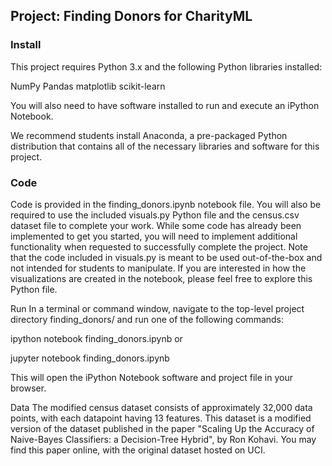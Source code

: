 ## Project: Finding Donors for CharityML

### Install

This project requires Python 3.x and the following Python libraries installed:

NumPy
Pandas
matplotlib
scikit-learn

You will also need to have software installed to run and execute an iPython Notebook.

We recommend students install Anaconda, a pre-packaged Python distribution that contains all of the necessary libraries and software for this project.

### Code
Code is provided in the finding_donors.ipynb notebook file. You will also be required to use the included visuals.py Python file and the census.csv dataset file to complete your work. While some code has already been implemented to get you started, you will need to implement additional functionality when requested to successfully complete the project. Note that the code included in visuals.py is meant to be used out-of-the-box and not intended for students to manipulate. If you are interested in how the visualizations are created in the notebook, please feel free to explore this Python file.

Run
In a terminal or command window, navigate to the top-level project directory finding_donors/ and run one of the following commands:

ipython notebook finding_donors.ipynb
or

jupyter notebook finding_donors.ipynb

This will open the iPython Notebook software and project file in your browser.

Data
The modified census dataset consists of approximately 32,000 data points, with each datapoint having 13 features. This dataset is a modified version of the dataset published in the paper "Scaling Up the Accuracy of Naive-Bayes Classifiers: a Decision-Tree Hybrid", by Ron Kohavi. You may find this paper online, with the original dataset hosted on UCI.
